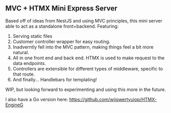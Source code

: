 ## MVC + HTMX Mini Express Server

Based off of ideas from NestJS and using MVC principles, this mini server able to act as a standalone front+backend. Featuring:

1. Serving static files
2. Customer controller wrapper for easy routing.
3. Inadverntly fell into the MVC pattern, making things feel a bit more natural.
4. All in one front end and back end. HTMX is used to make request to the data endpoints.
5. Controllers are extensible for different types of middleware, specific to that route.
6. And finally... Handlebars for templating!

WIP, but looking forward to experimenting and using this more in the future.

I also have a Go version here: https://github.com/wiiqwertyuiop/HTMX-EngineG
